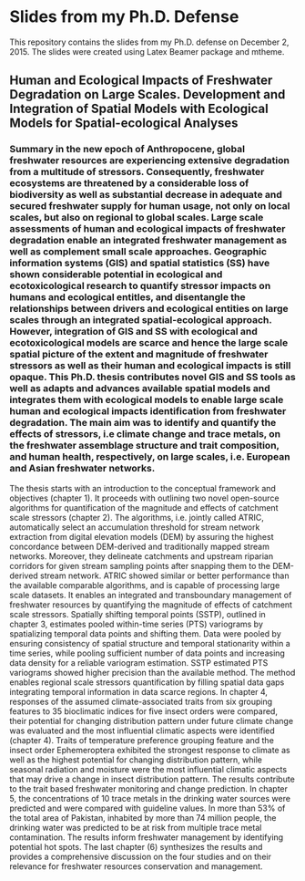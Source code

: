# Slides from my Ph.D. Defense
This repository contains the slides from my Ph.D. defense on December 2, 2015. The slides were created using Latex Beamer package and mtheme.

## Human and Ecological Impacts of Freshwater Degradation on Large Scales. Development and Integration of Spatial Models with Ecological Models for Spatial-ecological Analyses

### Summary in the new epoch of Anthropocene, global freshwater resources are experiencing extensive degradation from a multitude of stressors. Consequently, freshwater ecosystems are threatened by a considerable loss of biodiversity as well as substantial decrease in adequate and secured freshwater supply for human usage, not only on local scales, but also on regional to global scales. Large scale assessments of human and ecological impacts of freshwater degradation enable an integrated freshwater management as well as complement small scale approaches. Geographic information systems (GIS) and spatial statistics (SS) have shown considerable potential in ecological and ecotoxicological research to quantify stressor impacts on humans and ecological entitles, and disentangle the relationships between drivers and ecological entities on large scales through an integrated spatial-ecological approach. However, integration of GIS and SS with ecological and ecotoxicological models are scarce and hence the large scale spatial picture of the extent and magnitude of freshwater stressors as well as their human and ecological impacts is still opaque. This Ph.D. thesis contributes novel GIS and SS tools as well as adapts and advances available spatial models and integrates them with ecological models to enable large scale human and ecological impacts identification from freshwater degradation. The main aim was to identify and quantify the effects of stressors, i.e climate change and trace metals, on the freshwater assemblage structure and trait composition, and human health, respectively, on large scales, i.e. European and Asian freshwater networks.

The thesis starts with an introduction to the conceptual framework and objectives (chapter 1). It proceeds with outlining two novel open-source algorithms for quantification of the magnitude and effects of catchment scale stressors (chapter 2). The algorithms, i.e. jointly called ATRIC, automatically select an accumulation threshold for stream network extraction from digital elevation models (DEM) by assuring the highest concordance between DEM-derived and traditionally mapped stream networks. Moreover, they delineate catchments and upstream riparian corridors for given stream sampling points after snapping them to the DEM-derived stream network. ATRIC showed similar or better performance than the available comparable algorithms, and is capable of processing large scale datasets. It enables an integrated and transboundary management of freshwater resources by quantifying the magnitude of effects of catchment scale stressors. Spatially shifting temporal points (SSTP), outlined in chapter 3, estimates pooled within-time series (PTS) variograms by spatializing temporal data points and shifting them. Data were pooled by ensuring consistency of spatial structure and temporal stationarity within a time series, while pooling sufficient number of data points and increasing data density for a reliable variogram estimation. SSTP estimated PTS variograms showed higher precision than the available method. The method enables regional scale stressors quantification by filling spatial data gaps integrating temporal information in data scarce regions. In chapter 4, responses of the assumed climate-associated traits from six grouping features to 35 bioclimatic indices for five insect orders were compared, their potential for changing distribution pattern under future climate change was evaluated and the most influential climatic aspects were identified (chapter 4). Traits of temperature preference grouping feature and the insect order Ephemeroptera exhibited the strongest response to climate as well as the highest potential for changing distribution pattern, while seasonal radiation and moisture were the most influential climatic aspects that may drive a change in insect distribution pattern. The results contribute to the trait based freshwater monitoring and change prediction. In chapter 5, the concentrations of 10 trace metals in the drinking water sources were predicted and were compared with guideline values. In more than 53% of the total area of Pakistan, inhabited by more than 74 million people, the drinking water was predicted to be at risk from multiple trace metal contamination. The results inform freshwater management by identifying potential hot spots. The last chapter (6) synthesizes the results and provides a comprehensive discussion on the four studies and on their relevance for freshwater resources conservation and management.
